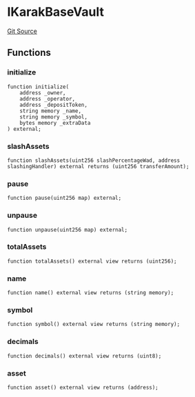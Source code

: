 # IKarakBaseVault
[Git Source](https://github.com/Level-Money/contracts/blob/7fc97def4c32b2c55e844838ecbb532dceb8179d/src/interfaces/IKarakBaseVault.sol)


## Functions
### initialize


```solidity
function initialize(
    address _owner,
    address _operator,
    address _depositToken,
    string memory _name,
    string memory _symbol,
    bytes memory _extraData
) external;
```

### slashAssets


```solidity
function slashAssets(uint256 slashPercentageWad, address slashingHandler) external returns (uint256 transferAmount);
```

### pause


```solidity
function pause(uint256 map) external;
```

### unpause


```solidity
function unpause(uint256 map) external;
```

### totalAssets


```solidity
function totalAssets() external view returns (uint256);
```

### name


```solidity
function name() external view returns (string memory);
```

### symbol


```solidity
function symbol() external view returns (string memory);
```

### decimals


```solidity
function decimals() external view returns (uint8);
```

### asset


```solidity
function asset() external view returns (address);
```

